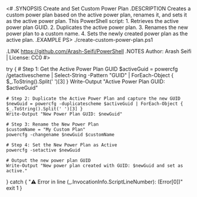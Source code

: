 <#
.SYNOPSIS
	Create and Set Custom Power Plan
.DESCRIPTION
	Creates a custom power plan based on the active power plan, renames it, and sets it as the active power plan.
    This PowerShell script:
    1. Retrieves the active power plan GUID.
    2. Duplicates the active power plan.
    3. Renames the new power plan to a custom name.
    4. Sets the newly created power plan as the active plan.
.EXAMPLE
	PS> ./create-custom-power-plan.ps1

.LINK
	https://github.com/Arash-Seifi/PowerShell
.NOTES
	Author: Arash Seifi | License: CC0
#>


try {
    # Step 1: Get the Active Power Plan GUID
    $activeGuid = powercfg /getactivescheme | Select-String -Pattern "GUID" | ForEach-Object { $_.ToString().Split(' ')[3] }
    Write-Output "Active Power Plan GUID: $activeGuid"

    # Step 2: Duplicate the Active Power Plan and capture the new GUID
    $newGuid = powercfg -duplicatescheme $activeGuid | ForEach-Object { $_.ToString().Split(' ')[3] }
    Write-Output "New Power Plan GUID: $newGuid"

    # Step 3: Rename the New Power Plan
    $customName = "My Custom Plan"
    powercfg -changename $newGuid $customName

    # Step 4: Set the New Power Plan as Active
    powercfg -setactive $newGuid

    # Output the new power plan GUID
    Write-Output "New power plan created with GUID: $newGuid and set as active."
} 
catch {
    "⚠️ Error in line $($_.InvocationInfo.ScriptLineNumber): $($Error[0])"
    exit 1
}